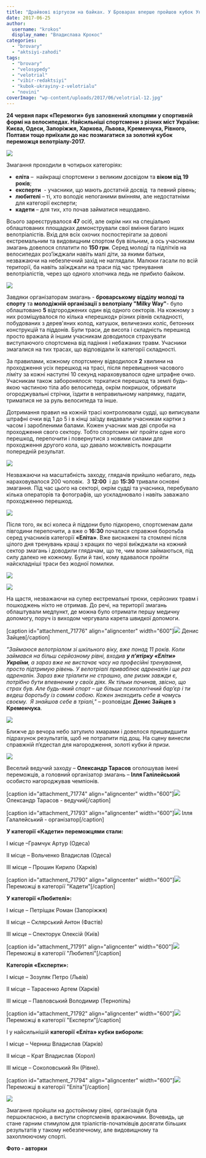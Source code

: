 ```yaml
---
title: "Драйвові віртуози на байках. У Броварах вперше пройшов кубок України з велотріалу - ФОТО"
date: 2017-06-25
author: 
  username: "krokos"
  display_name: "Владислава Крокос"
categories: 
  - "brovary"
  - "aktsiyi-zahodi"
tags: 
  - "brovary"
  - "velosypedy"
  - "velotrial"
  - "vibir-redaktsiyi"
  - "kubok-ukrayiny-z-velotrialu"
  - "novini"
coverImage: "wp-content/uploads/2017/06/velotrial-12.jpg"
---
```


**24 червня парк «Перемоги» був заповнений хлопцями у спортивній формі на велосипедах. Найсильніші спортсмени з різних міст України: Києва, Одеси, Запоріжжя, Харкова, Львова, Кременчука, Рівного, Полтави тощо приїхали до нас позмагатися за золотий кубок переможця велотріалу-2017.**

[![](https://mpz.brovary.org/wp-content/uploads/2017/06/velotrial-22.jpg)](https://mpz.brovary.org/wp-content/uploads/2017/06/velotrial-22.jpg)

Змагання проходили в чотирьох категоріях:

- **еліта** –  найкращі спортсмени з великим досвідом та **віком від 19 років**;
- **експерти**  - учасники, що мають достатній досвід  та певний рівень;
- **любителі** – ті, хто володіє непоганими вмінням, але недостатніми для категорії експерти;
- **кадети** – для тих, хто почав займатися нещодавно.

Всього зареєструвалося **47** осіб, але окрім них на спеціально облаштованих площадках демонстрували свої вміння багато інших велотріалістів. Вхід для всіх охочих поспостерігати за доволі екстремальним та видовищним спортом був вільним, а ось учасникам змагань довелося сплатити по **150 грн**. Серед молоді та підлітків на велосипедах роз’їжджали навіть малі діти, за якими батьки, незважаючи на небезпечний захід не наглядали. Малюки гасали по всій території, ба навіть заїжджали на траси під час тренування велотріалістів, через що одного хлопчика ледь не прибило байком.

[![](https://mpz.brovary.org/wp-content/uploads/2017/06/velotrial-7.jpg)](https://mpz.brovary.org/wp-content/uploads/2017/06/velotrial-7.jpg)

Завдяки організаторам змагань - **броварському** **відділу молоді та спорту** та **молодіжній організації з велотріалу "Milky Way"**\- було облаштовано **5** відгороджених один від одного секторів. На кожному з них розміщувалося по кілька «перешкод» різних рівнів складності, побудованих з дерев'яних колод, катушок, величезних коліс, бетонних конструкцій та піддонів. Були траси, де висота і складність перешкод просто вражала й іншим учасникам доводилося страхувати виступаючого спортсмена від падіння і небажаних травм. Учасники змагалися на тих трасах, що відповідали їх категорії складності.

За правилами, кожному спортсмену відводилося **2** хвилини на проходження усіх перешкод на трасі, після перевищення часового ліміту за кожні наступні 10 секунд нараховувалося одне штрафне очко. Учасникам також заборонялося: торкатися перешкод та землі будь-якою частиною тіла або велосипеда, окрім покришок, обривати огороджувальні стрічки, їздити в неправильному напрямку, падати, триматися не за руль велосипеда та інше.

Дотримання правил на кожній трасі контролювали судді, що виписували штрафні очки від 1 до 5 і в кінці заїзду видавали учасникам картки з часом і заробленими балами. Кожен учасник мав дві спроби на проходження свого сектору. Тобто спортсмен міг пройти одне кого перешкод, перепочити і повернутися з новими силами для проходження другого кола, що давало можливість покращити попередній результат.

[![](https://mpz.brovary.org/wp-content/uploads/2017/06/velotrial-19.jpg)](https://mpz.brovary.org/wp-content/uploads/2017/06/velotrial-19.jpg)

Незважаючи на маcштабніcть заходу, глядачів прийшло небагато, ледь нараховувалося 200 чоловік.  З **12:00**  і до **15:30** тривали основні змагання. Під час цього на секторі, окрім судді та учасника, перебувало кілька операторів та фотографів, що ускладнювало і навіть заважало проходженню перешкод.

[![](https://mpz.brovary.org/wp-content/uploads/2017/06/velotrial-13.jpg)](https://mpz.brovary.org/wp-content/uploads/2017/06/velotrial-13.jpg)

Після того, як всі колеса й піддони було підкорено, спортсменам дали півгодини перепочити, а вже о **16:30** почалася справжня боротьба серед учасників категорії **«Еліта»**. Вже виснажені та стомлені після цілого дня тренувань кращі з кращих по черзі виїжджали на кожний сектор змагань і доводили глядачам, що те, чим вони займаються, під силу далеко не кожному. Були й такі, кому вдавалося пройти найскладніші траси без жодної помилки.

[![](https://mpz.brovary.org/wp-content/uploads/2017/06/velotrial-25.jpg)](https://mpz.brovary.org/wp-content/uploads/2017/06/velotrial-25.jpg)

[![](https://mpz.brovary.org/wp-content/uploads/2017/06/velotrial-21.jpg)](https://mpz.brovary.org/wp-content/uploads/2017/06/velotrial-21.jpg)

На щастя, незважаючи на супер екстремальні трюки, серйозних травм і пошкоджень ніхто не отримав. До речі, на території змагань облаштували медпункт, де можна було отримати першу медичну допомогу, поруч із виходом чергувала карета швидкої допомоги.

\[caption id="attachment\_71776" align="aligncenter" width="600"\][![](https://mpz.brovary.org/wp-content/uploads/2017/06/velotrial-12.jpg)](https://mpz.brovary.org/wp-content/uploads/2017/06/velotrial-12.jpg) Денис Зайцев\[/caption\]

_"Займаюся велотріалом зі шкільного віку, вже понад 11 років. Коли займався на більш серйозному рівні, входив **у п’ятірку «Еліти» України**, а зараз вже не вистачає часу на професійні тренування, просто підтримую рівень. У велотріалі приваблює адреналін і ще раз адреналін. Зараз вже тріалити не страшно, але ризик завжди є, потрібно бути впевненим у своїх діях. Як тільки починав, звісно, що страх був. Але будь-який спорт – це більше психологічний бар’єр і ти ведеш боротьбу із самим собою. Кожен знаходить себе в чомусь своєму.  Я знайшов себе в тріалі,"_ – розповідає **Денис Зайцев з Кременчука**.

[![](https://mpz.brovary.org/wp-content/uploads/2017/06/velotrial-8.jpg)](https://mpz.brovary.org/wp-content/uploads/2017/06/velotrial-8.jpg)

Ближче до вечора небо затулило хмарами і довелося пришвидшити підрахунок результатів, щоб не потрапити під дощ. На сцену винесли справжній п’єдестал для нагородження, золоті кубки й призи.

[![](https://mpz.brovary.org/wp-content/uploads/2017/06/velotrial-3.jpg)](https://mpz.brovary.org/wp-content/uploads/2017/06/velotrial-3.jpg)

Веселий ведучий заходу – **Олександр Тарасов** оголошував імені переможців, а головний організатор змагань – **Ілля Галілейський** особисто нагороджував чемпіонів.

\[caption id="attachment\_71774" align="aligncenter" width="600"\][![](https://mpz.brovary.org/wp-content/uploads/2017/06/velotrial-10.jpg)](https://mpz.brovary.org/wp-content/uploads/2017/06/velotrial-10.jpg) Олександр Тарасов - ведучий\[/caption\]

\[caption id="attachment\_71793" align="aligncenter" width="600"\][![](https://mpz.brovary.org/wp-content/uploads/2017/06/velotrial-29.jpg)](https://mpz.brovary.org/wp-content/uploads/2017/06/velotrial-29.jpg) Ілля Галалейський - організатор\[/caption\]

**У категорії «Кадети» переможцями стали:**

I місце –Грамчук Артур (Одеса)

II місце – Вольченко Владислав (Одеса)

III місце – Прошин Кирило (Харків)

\[caption id="attachment\_71790" align="aligncenter" width="600"\][![](https://mpz.brovary.org/wp-content/uploads/2017/06/velotrial-26.jpg)](https://mpz.brovary.org/wp-content/uploads/2017/06/velotrial-26.jpg) Переможці в категорії "Кадети"\[/caption\]

**У категорії «Любителі»:**

I місце – Петріщак Роман (Запоріжжя)

II місце – Склярський Антон (Фастів)

III місце – Спекторук Олексій (Київ)

\[caption id="attachment\_71791" align="aligncenter" width="600"\][![](https://mpz.brovary.org/wp-content/uploads/2017/06/velotrial-27.jpg)](https://mpz.brovary.org/wp-content/uploads/2017/06/velotrial-27.jpg) Переможці в категорії "Любителі"\[/caption\]

**Категорія «Експерти»:**

I місце – Зозуляк Петро (Львів)

II місце – Тарасенко Артем (Харків)

III місце – Павловський Володимир (Тернопіль)

\[caption id="attachment\_71792" align="aligncenter" width="600"\][![](https://mpz.brovary.org/wp-content/uploads/2017/06/velotrial-28.jpg)](https://mpz.brovary.org/wp-content/uploads/2017/06/velotrial-28.jpg) Переможці в категорії "Експерти"\[/caption\]

І у найсильнішій **категорії «Еліта» кубки вибороли:**

I місце – Черниш Владислав (Харків)

II місце – Крат Владислав (Хорол)

III місце – Соколовський Ян (Рівне).

\[caption id="attachment\_71794" align="aligncenter" width="600"\][![](https://mpz.brovary.org/wp-content/uploads/2017/06/velotrial-30.jpg)](https://mpz.brovary.org/wp-content/uploads/2017/06/velotrial-30.jpg) Переможці в категорії "Еліта"\[/caption\]

[![](https://mpz.brovary.org/wp-content/uploads/2017/06/velotrial-31.jpg)](https://mpz.brovary.org/wp-content/uploads/2017/06/velotrial-31.jpg)

Змагання пройшли на достойному рівні, організація була першокласною, а виступи спортсменів вражаючими. Вочевидь, це стане гарним стимулом для тріалістів-початківців досягати більших результатів у такому небезпечному, але видовищному та захоплюючому спорті.

**Фото - авторки**

